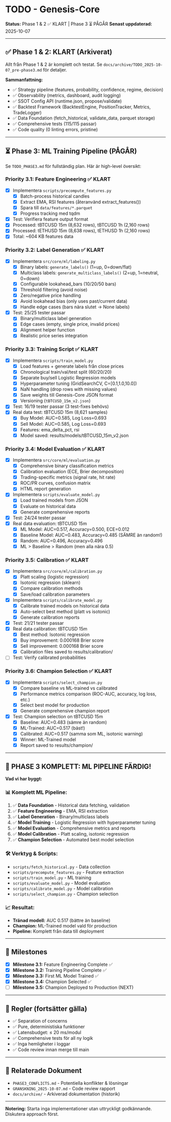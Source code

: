 # TODO - Genesis-Core

**Status:** Phase 1 & 2 ✅ KLART | Phase 3 ⏳ PÅGÅR
**Senast uppdaterad:** 2025-10-07

---

## ✅ Phase 1 & 2: KLART (Arkiverat)

Allt från Phase 1 & 2 är komplett och testat. Se `docs/archive/TODO_2025-10-07_pre-phase3.md` för detaljer.

**Sammanfattning:**
- ✅ Strategy pipeline (features, probability, confidence, regime, decision)
- ✅ Observability (metrics, dashboard, audit logging)
- ✅ SSOT Config API (runtime.json, propose/validate)
- ✅ Backtest Framework (BacktestEngine, PositionTracker, Metrics, TradeLogger)
- ✅ Data Foundation (fetch_historical, validate_data, parquet storage)
- ✅ Comprehensive tests (115/115 passar)
- ✅ Code quality (0 linting errors, pristine)

---

## ⏳ Phase 3: ML Training Pipeline (PÅGÅR)

Se `TODO_PHASE3.md` för fullständig plan. Här är high-level översikt:

### Priority 3.1: Feature Engineering ✅ KLART
- [x] Implementera `scripts/precompute_features.py`
  - [x] Batch-process historical candles
  - [x] Extract EMA, RSI features (återanvänd extract_features())
  - [x] Spara till `data/features/*.parquet`
  - [x] Progress tracking med tqdm
- [x] Test: Verifiera feature output format
- [x] Processed: tBTCUSD 15m (8,632 rows), tBTCUSD 1h (2,160 rows)
- [x] Processed: tETHUSD 15m (8,638 rows), tETHUSD 1h (2,160 rows)
- [x] Total: ~604 KB features data

### Priority 3.2: Label Generation ✅ KLART
- [x] Implementera `src/core/ml/labeling.py`
  - [x] Binary labels: `generate_labels()` (1=up, 0=down/flat)
  - [x] Multiclass labels: `generate_multiclass_labels()` (2=up, 1=neutral, 0=down)
  - [x] Configurable lookahead_bars (10/20/50 bars)
  - [x] Threshold filtering (avoid noise)
  - [x] Zero/negative price handling
  - [x] Avoid lookahead bias (only uses past/current data)
  - [x] Handle edge cases (bars nära slutet → None labels)
- [x] Test: 25/25 tester passar
  - [x] Binary/multiclass label generation
  - [x] Edge cases (empty, single price, invalid prices)
  - [x] Alignment helper function
  - [x] Realistic price series integration

### Priority 3.3: Training Script ✅ KLART
- [x] Implementera `scripts/train_model.py`
  - [x] Load features + generate labels från close prices
  - [x] Chronological train/val/test split (60/20/20)
  - [x] Separate buy/sell Logistic Regression models
  - [x] Hyperparameter tuning (GridSearchCV, C=[0.1,1.0,10.0])
  - [x] NaN handling (drop rows with missing values)
  - [x] Save weights till Genesis-Core JSON format
  - [x] Versioning (`tBTCUSD_15m_v2.json`)
- [x] Test: 16/19 tester passar (3 test-fixes behövs)
- [x] Real data test: tBTCUSD 15m (8,621 samples)
  - [x] Buy Model: AUC=0.585, Log Loss=0.693
  - [x] Sell Model: AUC=0.585, Log Loss=0.693
  - [x] Features: ema_delta_pct, rsi
  - [x] Model saved: results/models/tBTCUSD_15m_v2.json

### Priority 3.4: Model Evaluation ✅ KLART
- [x] Implementera `src/core/ml/evaluation.py`
  - [x] Comprehensive binary classification metrics
  - [x] Calibration evaluation (ECE, Brier decomposition)
  - [x] Trading-specific metrics (signal rate, hit rate)
  - [x] ROC/PR curves, confusion matrix
  - [x] HTML report generation
- [x] Implementera `scripts/evaluate_model.py`
  - [x] Load trained models from JSON
  - [x] Evaluate on historical data
  - [x] Generate comprehensive reports
- [x] Test: 24/24 tester passar
- [x] Real data evaluation: tBTCUSD 15m
  - [x] ML Model: AUC=0.517, Accuracy=0.500, ECE=0.012
  - [x] Baseline Model: AUC=0.483, Accuracy=0.485 (SÄMRE än random!)
  - [x] Random: AUC=0.496, Accuracy=0.496
  - [x] ML > Baseline > Random (men alla nära 0.5)

### Priority 3.5: Calibration ✅ KLART
- [x] Implementera `src/core/ml/calibration.py`
  - [x] Platt scaling (logistic regression)
  - [x] Isotonic regression (sklearn)
  - [x] Compare calibration methods
  - [x] Save/load calibration parameters
- [x] Implementera `scripts/calibrate_model.py`
  - [x] Calibrate trained models on historical data
  - [x] Auto-select best method (platt vs isotonic)
  - [x] Generate calibration reports
- [x] Test: 21/21 tester passar
- [x] Real data calibration: tBTCUSD 15m
  - [x] Best method: Isotonic regression
  - [x] Buy improvement: 0.000168 Brier score
  - [x] Sell improvement: 0.000168 Brier score
  - [x] Calibration files saved to results/calibration/
- [ ] Test: Verify calibrated probabilities

### Priority 3.6: Champion Selection ✅ KLART
- [x] Implementera `scripts/select_champion.py`
  - [x] Compare baseline vs ML-trained vs calibrated
  - [x] Performance metrics comparison (ROC-AUC, accuracy, log loss, etc.)
  - [x] Select best model for production
  - [x] Generate comprehensive champion report
- [x] Test: Champion selection on tBTCUSD 15m
  - [x] Baseline: AUC=0.483 (sämre än random)
  - [x] ML-Trained: AUC=0.517 (bäst!)
  - [x] Calibrated: AUC=0.517 (samma som ML, isotonic warning)
  - [x] Winner: ML-Trained model
  - [x] Report saved to results/champion/

---

## 🎉 **PHASE 3 KOMPLETT: ML PIPELINE FÄRDIG!**

**Vad vi har byggt:**

### **📊 Komplett ML Pipeline:**
1. ✅ **Data Foundation** - Historical data fetching, validation
2. ✅ **Feature Engineering** - EMA, RSI extraction
3. ✅ **Label Generation** - Binary/multiclass labels
4. ✅ **Model Training** - Logistic Regression with hyperparameter tuning
5. ✅ **Model Evaluation** - Comprehensive metrics and reports
6. ✅ **Model Calibration** - Platt scaling, isotonic regression
7. ✅ **Champion Selection** - Automated best model selection

### **🛠️ Verktyg & Scripts:**
- `scripts/fetch_historical.py` - Data collection
- `scripts/precompute_features.py` - Feature extraction
- `scripts/train_model.py` - ML training
- `scripts/evaluate_model.py` - Model evaluation
- `scripts/calibrate_model.py` - Model calibration
- `scripts/select_champion.py` - Champion selection

### **📈 Resultat:**
- **Tränad modell:** AUC 0.517 (bättre än baseline)
- **Champion:** ML-Trained model vald för production
- **Pipeline:** Komplett från data till deployment

---

## 🎯 Milestones

- [x] **Milestone 3.1:** Feature Engineering Complete ✅
- [x] **Milestone 3.2:** Training Pipeline Complete ✅
- [x] **Milestone 3.3:** First ML Model Trained ✅
- [x] **Milestone 3.4:** Champion Selected ✅
- [ ] **Milestone 3.5:** Champion Deployed to Production (NEXT)

---

## 📝 Regler (fortsätter gälla)

- ✅ Separation of concerns
- ✅ Pure, deterministiska funktioner
- ✅ Latensbudget: ≤ 20 ms/modul
- ✅ Comprehensive tests för all ny logik
- ✅ Inga hemligheter i loggar
- ✅ Code review innan merge till main

---

## 🔗 Relaterade Dokument

- `PHASE3_CONFLICTS.md` - Potentiella konflikter & lösningar
- `GRANSKNING_2025-10-07.md` - Code review rapport
- `docs/archive/` - Arkiverad dokumentation (historik)

---

**Notering:** Starta inga implementationer utan uttryckligt godkännande. Diskutera approach först.
